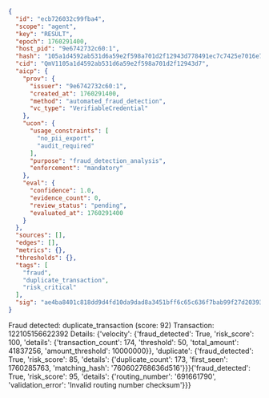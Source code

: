 ```json
{
  "id": "ecb726032c99fba4",
  "scope": "agent",
  "key": "RESULT",
  "epoch": 1760291400,
  "host_pid": "9e6742732c60:1",
  "hash": "105a1d4592ab531d6a59e2f598a701d2f12943d778491ec7c7425e7016e79cd7",
  "cid": "QmV1105a1d4592ab531d6a59e2f598a701d2f12943d7",
  "aicp": {
    "prov": {
      "issuer": "9e6742732c60:1",
      "created_at": 1760291400,
      "method": "automated_fraud_detection",
      "vc_type": "VerifiableCredential"
    },
    "ucon": {
      "usage_constraints": [
        "no_pii_export",
        "audit_required"
      ],
      "purpose": "fraud_detection_analysis",
      "enforcement": "mandatory"
    },
    "eval": {
      "confidence": 1.0,
      "evidence_count": 0,
      "review_status": "pending",
      "evaluated_at": 1760291400
    }
  },
  "sources": [],
  "edges": [],
  "metrics": {},
  "thresholds": {},
  "tags": [
    "fraud",
    "duplicate_transaction",
    "risk_critical"
  ],
  "sig": "ae4ba8401c818dd9d4fd10da9dad8a3451bff6c65c636f7bab99f27d20393d78"
}
```

Fraud detected: duplicate_transaction (score: 92)
Transaction: 122105156622392
Details: {'velocity': {'fraud_detected': True, 'risk_score': 100, 'details': {'transaction_count': 174, 'threshold': 50, 'total_amount': 41837256, 'amount_threshold': 10000000}}, 'duplicate': {'fraud_detected': True, 'risk_score': 85, 'details': {'duplicate_count': 173, 'first_seen': 1760285763, 'matching_hash': '760602768636d516'}}}{'fraud_detected': True, 'risk_score': 95, 'details': {'routing_number': '691661790', 'validation_error': 'Invalid routing number checksum'}}}